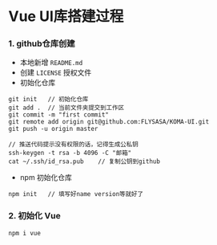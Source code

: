 # Vue UI库搭建过程

### 1. github仓库创建
- 本地新增 `README.md` 
- 创建 `LICENSE` 授权文件
- 初始化仓库
```
git init   // 初始化仓库
git add .  // 当前文件夹提交到工作区
git commit -m "first commit"
git remote add origin git@github.com:FLYSASA/KOMA-UI.git
git push -u origin master

// 推送代码提示没有权限的话，记得生成公私钥
ssh-keygen -t rsa -b 4096 -C "邮箱"
cat ~/.ssh/id_rsa.pub    // 复制公钥到github
```
- npm 初始化仓库
```
npm init   // 填写好name version等就好了
```

### 2. 初始化 Vue
```
npm i vue
```